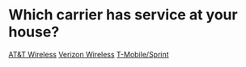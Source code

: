 # Which carrier has service at your house?

[AT&T Wireless](./att)
[Verizon Wireless](./verizon)
[T-Mobile/Sprint](./tmobile)
